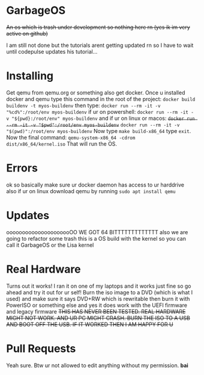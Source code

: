 # GarbageOS
~~An os which is trash under development so nothing here rn (yes ik im very active on github)~~

I am still not done but the tutorials arent getting updated rn so I have to wait until codepulse updates his tutorial...
# Installing
Get qemu from qemu.org or something also get docker.
Once u installed docker and qemu type this command in the root of the project: `docker build buildenv -t myos-buildenv` then type: `docker run --rm -it -v "%cd%":/root/env myos-buildenv` if ur on powershell: `docker run --rm -it -v "${pwd}:/root/env" myos-buildenv` and if ur on linux or macos: ~~`docker run --rm -it -v "$pwd":/root/env myos-buildenv`~~ `docker run --rm -it -v "$(pwd)":/root/env myos-buildenv`
Now type `make build-x86_64` type `exit`. Now the final command: `qemu-system-x86_64 -cdrom dist/x86_64/kernel.iso` That will run the OS.
# Errors
ok so basically make sure ur docker daemon has access to ur harddrive also if ur on linux download qemu by running `sudo apt install qemu`
# Updates
ooooooooooooooooooooOO WE GOT 64 BITTTTTTTTTTTTT
also we are going to refactor some trash
this is a OS build with the kernel so you can call it GarbageOS or the Lisa kernel
# Real Hardware
Turns out it works! I ran it on one of my laptops and it works just fine
so go ahead and try it out for ur self! Burn the iso image to a DVD (which is what I used) and make sure it says DVD+RW which is rewritable then burn it with PowerISO or something else and yes it does work with the UEFI firmware and legacy firmware
~~THIS HAS NEVER BEEN TESTED. REAL HARDWARE MIGHT NOT WORK. AND UR PC MIGHT CRASH. BURN THE ISO TO A USB AND BOOT OFF THE USB. IF IT WORKED THEN I AM HAPPY FOR U~~
# Pull Requests
Yeah sure. Btw ur not allowed to edit anything without my permission. **bai**
